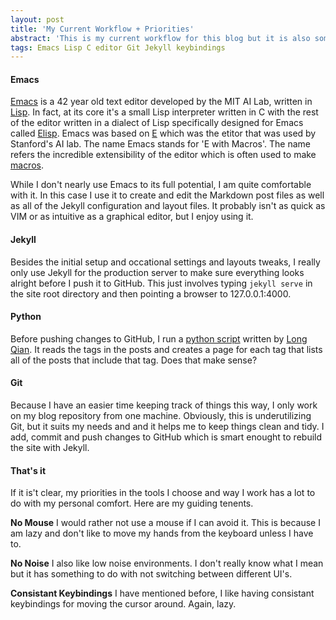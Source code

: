 ```yaml
---
layout: post
title: 'My Current Workflow + Priorities'
abstract: 'This is my current workflow for this blog but it is also somewhat representitive of the way I work generally, at least when I have my way.'
tags: Emacs Lisp C editor Git Jekyll keybindings 
---
```

#### Emacs
[Emacs](https://www.gnu.org/software/emacs/) is a 42 year old text editor developed by the MIT AI Lab, written in [Lisp](https://en.wikipedia.org/wiki/Lisp_(programming_language)). In fact, at its core it's a small Lisp interpreter written in C with the rest of the editor written in a dialect of Lisp specifically designed for Emacs called [Elisp](https://en.wikipedia.org/wiki/Emacs_Lisp). Emacs was based on [E](https://en.wikipedia.org/wiki/E_(text_editor)) which was the etitor that was used by Stanford's AI lab. The name Emacs stands for 'E with Macros'. The name refers the incredible extensibility of the editor which is often used to make [macros](https://en.wikipedia.org/wiki/Macro_(computer_science)).

While I don't nearly use Emacs to its full potential, I am quite comfortable with it. In this case I use it to create and edit the Markdown post files as well as all of the Jekyll configuration and layout files. It probably isn't as quick as VIM or as intuitive as a graphical editor, but I enjoy using it.

#### Jekyll
Besides the initial setup and occational settings and layouts tweaks, I really only use Jekyll for the production server to make sure everything looks alright before I push it to GitHub. This just involves typing `jekyll serve` in the site root directory and then pointing a browser to 127.0.0.1:4000. 

#### Python
Before pushing changes to GitHub, I run a [python script](https://github.com/qian256/qian256.github.io/blob/master/tag_generator.py) written by [Long Qian](http://longqian.me/). It reads the tags in the posts and creates a page for each tag that lists all of the posts that include that tag. Does that make sense?

#### Git
Because I have an easier time keeping track of things this way, I only work on my blog repository from one machine. Obviously, this is underutilizing Git, but it suits my needs and and it helps me to keep things clean and tidy. I add, commit and push changes to GitHub which is smart enought to rebuild the site with Jekyll.

#### That's it
If it is't clear, my priorities in the tools I choose and way I work has a lot to do with my personal comfort. Here are my guiding tenents.

**No Mouse**
I would rather not use a mouse if I can avoid it. This is because I am lazy and don't like to move my hands from the keyboard unless I have to.

**No Noise**
I also like low noise environments. I don't really know what I mean but it has something to do with not switching between different UI's.

**Consistant Keybindings**
I have mentioned before, I like having consistant keybindings for moving the cursor around. Again, lazy.